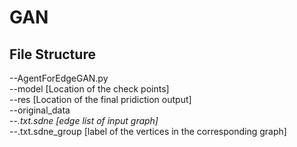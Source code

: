 # GAN
## File Structure
--AgentForEdgeGAN.py  
--model [Location of the check points]  
--res [Location of the final pridiction output]  
--original_data  
 	--*.txt.sdne [edge list of input graph]  
	--*.txt.sdne_group [label of the vertices in the corresponding graph]  
